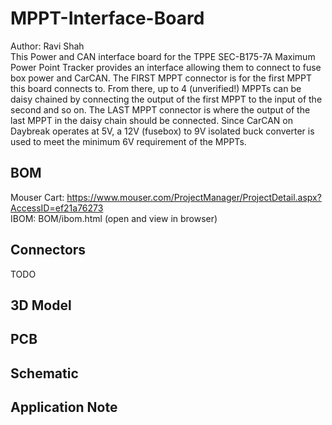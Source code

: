# MPPT-Interface-Board
Author: Ravi Shah  
This Power and CAN interface board for the TPPE SEC-B175-7A Maximum Power Point Tracker provides an interface allowing them to connect to fuse box power and CarCAN. The FIRST MPPT connector is for the first MPPT this board connects to. From there, up to 4 (unverified!) MPPTs can be daisy chained by connecting the output of the first MPPT to the input of the second and so on. The LAST MPPT connector is where the output of the last MPPT in the daisy chain should be connected. Since CarCAN on Daybreak operates at 5V, a 12V (fusebox) to 9V isolated buck converter is used to meet the minimum 6V requirement of the MPPTs.
## BOM
Mouser Cart: https://www.mouser.com/ProjectManager/ProjectDetail.aspx?AccessID=ef21a76273  
IBOM: BOM/ibom.html (open and view in browser)
## Connectors
TODO
## 3D Model

## PCB
## Schematic
## Application Note